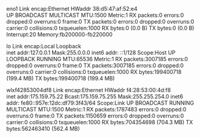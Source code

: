 eno1      Link encap:Ethernet  HWaddr 38:d5:47:af:52:e4  
          UP BROADCAST MULTICAST  MTU:1500  Metric:1
          RX packets:0 errors:0 dropped:0 overruns:0 frame:0
          TX packets:0 errors:0 dropped:0 overruns:0 carrier:0
          collisions:0 txqueuelen:1000 
          RX bytes:0 (0.0 B)  TX bytes:0 (0.0 B)
          Interrupt:20 Memory:fb200000-fb220000 

lo        Link encap:Local Loopback  
          inet addr:127.0.0.1  Mask:255.0.0.0
          inet6 addr: ::1/128 Scope:Host
          UP LOOPBACK RUNNING  MTU:65536  Metric:1
          RX packets:3007185 errors:0 dropped:0 overruns:0 frame:0
          TX packets:3007185 errors:0 dropped:0 overruns:0 carrier:0
          collisions:0 txqueuelen:1000 
          RX bytes:199400718 (199.4 MB)  TX bytes:199400718 (199.4 MB)

wlxf42853004df8 Link encap:Ethernet  HWaddr f4:28:53:00:4d:f8  
          inet addr:175.159.75.22  Bcast:175.159.75.255  Mask:255.255.254.0
          inet6 addr: fe80::957e:12dc:df79:3f43/64 Scope:Link
          UP BROADCAST RUNNING MULTICAST  MTU:1500  Metric:1
          RX packets:1787483 errors:0 dropped:0 overruns:0 frame:0
          TX packets:1150659 errors:0 dropped:0 overruns:0 carrier:0
          collisions:0 txqueuelen:1000 
          RX bytes:704354698 (704.3 MB)  TX bytes:562463410 (562.4 MB)

